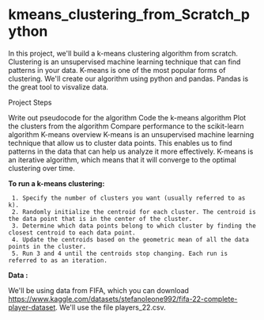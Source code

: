 # kmeans_clustering_from_Scratch_python
In this project, we'll build a k-means clustering algorithm from scratch. Clustering is an unsupervised machine learning technique that can find patterns in your data. K-means is one of the most popular forms of clustering.  We'll create our algorithm using python and pandas. Pandas is the great tool to visvalize data.

Project Steps

Write out pseudocode for the algorithm
Code the k-means algorithm
Plot the clusters from the algorithm
Compare performance to the scikit-learn algorithm
K-means overview
K-means is an unsupervised machine learning technique that allow us to cluster data points. This enables us to find patterns in the data that can help us analyze it more effectively. K-means is an iterative algorithm, which means that it will converge to the optimal clustering over time.

<b>To run a k-means clustering:</b>

     1. Specify the number of clusters you want (usually referred to as k).
     2. Randomly initialize the centroid for each cluster. The centroid is the data point that is in the center of the cluster.
     3. Determine which data points belong to which cluster by finding the closest centroid to each data point.
     4. Update the centroids based on the geometric mean of all the data points in the cluster.
     5. Run 3 and 4 until the centroids stop changing. Each run is referred to as an iteration.
     
<b>Data :</b>

We'll be using data from FIFA, which you can download https://www.kaggle.com/datasets/stefanoleone992/fifa-22-complete-player-dataset. We'll use the file players_22.csv.
